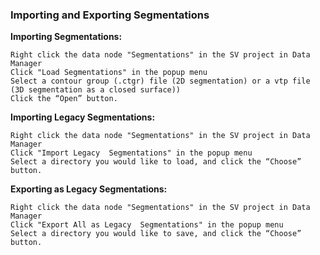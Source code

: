 ### Importing and Exporting Segmentations

**Importing Segmentations:**

    Right click the data node "Segmentations" in the SV project in Data Manager
    Click "Load Segmentations" in the popup menu
    Select a contour group (.ctgr) file (2D segmentation) or a vtp file (3D segmentation as a closed surface))
    Click the “Open” button.

**Importing Legacy Segmentations:**

    Right click the data node "Segmentations" in the SV project in Data Manager
    Click "Import Legacy  Segmentations" in the popup menu
    Select a directory you would like to load, and click the “Choose” button.

**Exporting as Legacy Segmentations:**

    Right click the data node "Segmentations" in the SV project in Data Manager
    Click "Export All as Legacy  Segmentations" in the popup menu
    Select a directory you would like to save, and click the “Choose” button.
